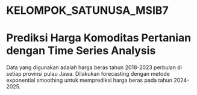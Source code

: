 # KELOMPOK_SATUNUSA_MSIB7
# Prediksi Harga Komoditas Pertanian dengan Time Series Analysis
Data yang digunakan adalah harga beras tahun 2018-2023 perbulan di setiap provinsi pulau Jawa. Dilakukan forecasting dengan metode exponential smoothing untuk memprediksi harga beras pada tahun 2024-2025.
